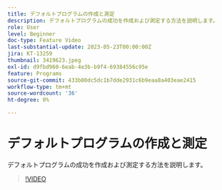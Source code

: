 ```yaml
---
title: デフォルトプログラムの作成と測定
description: デフォルトプログラムの成功を作成および測定する方法を説明します。
role: User
level: Beginner
doc-type: Feature Video
last-substantial-update: 2023-05-23T00:00:00Z
jira: KT-13259
thumbnail: 3419623.jpeg
exl-id: d9fbd960-6eab-4e3b-b9f4-69384556c95e
feature: Programs
source-git-commit: 433b00dc5dc1b7dde2931c6b9eaa8a403eae2415
workflow-type: tm+mt
source-wordcount: '36'
ht-degree: 0%

---
```



# デフォルトプログラムの作成と測定

デフォルトプログラムの成功を作成および測定する方法を説明します。

>[!VIDEO](https://video.tv.adobe.com/v/3419623/?learn=on)

